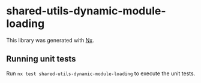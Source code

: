 # shared-utils-dynamic-module-loading

This library was generated with [Nx](https://nx.dev).

## Running unit tests

Run `nx test shared-utils-dynamic-module-loading` to execute the unit tests.
